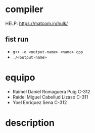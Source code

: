 

# compiler

HELP: https://matcom.in/hulk/

## fist run
- `g++ -o <output-name> <name>.cpp`
- `./<output-name>`

# equipo
- Raimel Daniel Romaguera Puig C-312
- Raidel Miguel Cabellud Lizaso C-311
- Yoel Enriquez Sena C-312

# description